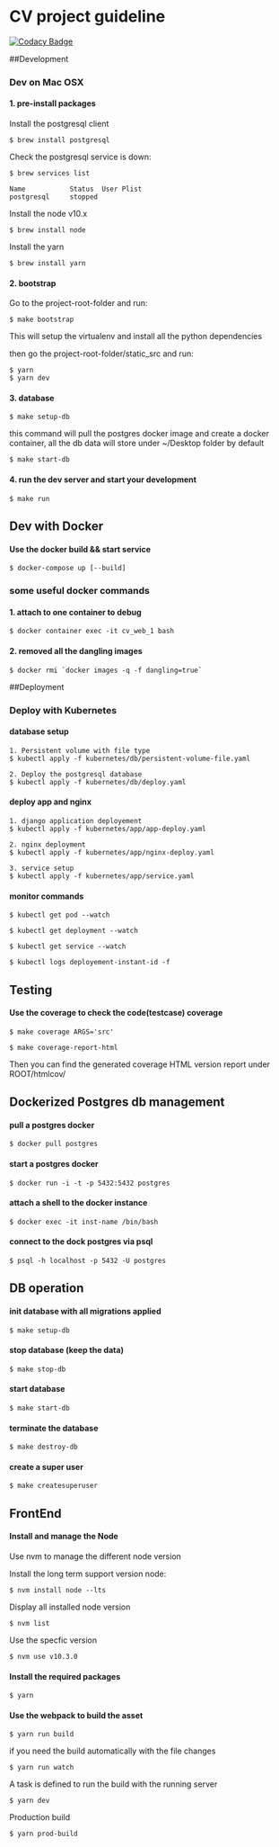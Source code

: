 # CV project guideline

[![Codacy Badge](https://api.codacy.com/project/badge/Grade/fd24ee6f1fae4927ae7530dbe4578eb3)](https://app.codacy.com/app/seawaywen/cv?utm_source=github.com&utm_medium=referral&utm_content=memodir/cv&utm_campaign=Badge_Grade_Settings)

##Development

### Dev on Mac OSX
#### 1. pre-install packages

Install the postgresql client  

    $ brew install postgresql

Check the postgresql service is down:  

    $ brew services list 
 
    Name           Status  User Plist  
    postgresql     stopped

Install the node v10.x

    $ brew install node 

Install the yarn  

    $ brew install yarn  


#### 2. bootstrap

Go to the project-root-folder and run:

    $ make bootstrap

This will setup the virtualenv and install all the python dependencies


then go the project-root-folder/static_src and run:
    
    $ yarn
    $ yarn dev 

#### 3. database
    $ make setup-db

this command will pull the postgres docker image and create a docker container, all the db data will store under 
~/Desktop folder by default

    $ make start-db
    
#### 4. run the dev server and start your development
    $ make run
    
    
    

## Dev with Docker
#### Use the docker build && start service
    $ docker-compose up [--build]

### some useful docker commands
#### 1. attach to one container to debug 
    $ docker container exec -it cv_web_1 bash

#### 2. removed all the dangling images
    $ docker rmi `docker images -q -f dangling=true`



##Deployment
### Deploy with Kubernetes
#### database setup
    1. Persistent volume with file type
    $ kubectl apply -f kubernetes/db/persistent-volume-file.yaml
    
    2. Deploy the postgresql database
    $ kubectl apply -f kubernetes/db/deploy.yaml


#### deploy app and nginx 
    1. django application deployement
    $ kubectl apply -f kubernetes/app/app-deploy.yaml
    
    2. nginx deployment
    $ kubectl apply -f kubernetes/app/nginx-deploy.yaml
    
    3. service setup
    $ kubectl apply -f kubernetes/app/service.yaml

#### monitor commands
    $ kubectl get pod --watch  
    
    $ kubectl get deployment --watch  
    
    $ kubectl get service --watch  
    
    $ kubectl logs deployement-instant-id -f



## Testing
#### Use the coverage to check the code(testcase) coverage
    $ make coverage ARGS='src'

    $ make coverage-report-html  

Then you can find the generated coverage HTML version report under ROOT/htmlcov/



## Dockerized Postgres db management 
#### pull a postgres docker 
    $ docker pull postgres

#### start a postgres docker
    $ docker run -i -t -p 5432:5432 postgres

#### attach a shell to the docker instance
    $ docker exec -it inst-name /bin/bash

#### connect to the dock postgres via psql
    $ psql -h localhost -p 5432 -U postgres


## DB operation
#### init database with all migrations applied
    $ make setup-db

#### stop database (keep the data)
    $ make stop-db

#### start database
    $ make start-db

#### terminate the database
    $ make destroy-db

#### create a super user
    $ make createsuperuser


## FrontEnd
#### Install and manage the Node
Use nvm to manage the different node version  

Install the long term support version node:  

    $ nvm install node --lts

Display all installed node version  

    $ nvm list  

Use the specfic version  

    $ nvm use v10.3.0


#### Install the required packages
    $ yarn

#### Use the webpack to build the asset
    $ yarn run build  

if you need the build automatically with the file changes  

    $ yarn run watch

A task is defined to run the build with the running server

    $ yarn dev  

Production build   

    $ yarn prod-build  
